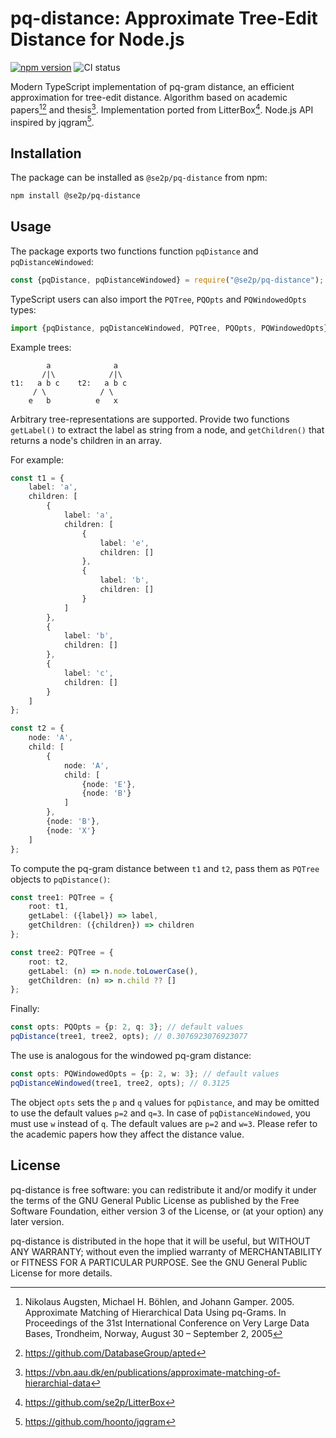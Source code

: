 # pq-distance: Approximate Tree-Edit Distance for Node.js

[![npm version](https://badge.fury.io/js/@se2p%2Fpq-distance.svg)](https://www.npmjs.com/package/@se2p/pq-distance) 
![CI status](https://github.com/se2p/pq-distance/actions/workflows/ci.yml/badge.svg?branch=main)

Modern TypeScript implementation of pq-gram distance, an efficient approximation for tree-edit distance. Algorithm based
on academic papers[^1][^2] and thesis[^5]. Implementation ported from LitterBox[^3]. Node.js API inspired by jqgram[^4].

## Installation

The package can be installed as `@se2p/pq-distance` from npm:

```bash
npm install @se2p/pq-distance
```

## Usage

The package exports two functions function `pqDistance` and `pqDistanceWindowed`:

```javascript
const {pqDistance, pqDistanceWindowed} = require("@se2p/pq-distance");
```

TypeScript users can also import the `PQTree`, `PQOpts` and `PQWindowedOpts` types:

```typescript
import {pqDistance, pqDistanceWindowed, PQTree, PQOpts, PQWindowedOpts} from "@se2p/pq-distance";
```

Example trees:

```
        a              a
       /|\            /|\
t1:   a b c    t2:   a b c 
     / \            / \
    e   b          e   x
```

Arbitrary tree-representations are supported. Provide two functions `getLabel()` to extract the label as string from a
node, and `getChildren()` that returns a node's children in an array.

For example:

```typescript
const t1 = {
    label: 'a',
    children: [
        {
            label: 'a',
            children: [
                {
                    label: 'e',
                    children: []
                },
                {
                    label: 'b',
                    children: []
                }
            ]
        },
        {
            label: 'b',
            children: []
        },
        {
            label: 'c',
            children: []
        }
    ]
};

const t2 = {
    node: 'A',
    child: [
        {
            node: 'A',
            child: [
                {node: 'E'},
                {node: 'B'}
            ]
        },
        {node: 'B'},
        {node: 'X'}
    ]
};
```

To compute the pq-gram distance between `t1` and `t2`, pass them as `PQTree` objects to `pqDistance()`:

```typescript
const tree1: PQTree = {
    root: t1,
    getLabel: ({label}) => label,
    getChildren: ({children}) => children
};

const tree2: PQTree = {
    root: t2,
    getLabel: (n) => n.node.toLowerCase(),
    getChildren: (n) => n.child ?? []
};
```

Finally:

```typescript
const opts: PQOpts = {p: 2, q: 3}; // default values 
pqDistance(tree1, tree2, opts); // 0.3076923076923077
```

The use is analogous for the windowed pq-gram distance:

```typescript
const opts: PQWindowedOpts = {p: 2, w: 3}; // default values 
pqDistanceWindowed(tree1, tree2, opts); // 0.3125
```

The object `opts` sets the `p` and `q` values for `pqDistance`, and may be omitted to use the default values
`p=2` and `q=3`. In case of `pqDistanceWindowed`, you must use `w` instead of `q`. The default values are
`p=2` and `w=3`. Please refer to the academic papers how they affect the distance value.

## License

pq-distance is free software: you can redistribute it and/or modify it under the terms of the GNU General Public
License as published by the Free Software Foundation, either version 3 of the License, or (at your option) any later
version.

pq-distance is distributed in the hope that it will be useful, but WITHOUT ANY WARRANTY; without even the implied
warranty of MERCHANTABILITY or FITNESS FOR A PARTICULAR PURPOSE. See the GNU General Public License for more details.


[^1]: Nikolaus Augsten, Michael H. Böhlen, and Johann Gamper. 2005. Approximate Matching of Hierarchical Data Using
   pq-Grams. In Proceedings of the 31st International Conference on Very Large Data Bases, Trondheim, Norway, August 30
   – September 2, 2005
[^2]: https://github.com/DatabaseGroup/apted
[^3]: https://github.com/se2p/LitterBox
[^4]: https://github.com/hoonto/jqgram
[^5]: https://vbn.aau.dk/en/publications/approximate-matching-of-hierarchial-data

